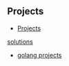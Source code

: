 
## Projects

- [Projects](https://github.com/karan/Projects)

[solutions](https://github.com/karan/Projects-Solutions)

- [golang projects](https://github.com/hackstoic/golang-open-source-projects)
